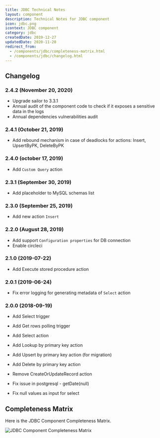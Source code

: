```yaml
---
title: JDBC Technical Notes
layout: component
description: Technical Notes for JDBC component
icon: jdbc.png
icontext: JDBC component
category: jdbc
createdDate: 2019-12-27
updatedDate: 2020-11-20
redirect_from:
  - /components/jdbc/completeness-matrix.html
  - /components/jdbc/changelog.html
---
```


## Changelog

### 2.4.2 (November 20, 2020)

* Upgrade sailor to 3.3.1
* Annual audit of the component code to check if it exposes a sensitive data in the logs
* Annual dependencies vulnerabilities audit

### 2.4.1 (October 21, 2019)

* Add rebound mechanism in case of deadlocks for actions: Insert, UpsertByPK, DeleteByPK

### 2.4.0 (october 17, 2019)

* Add `Custom Query` action

### 2.3.1 (September 30, 2019)

* Add placeholder to MySQL schemas list

### 2.3.0 (September 25, 2019)

* Add new action `Insert`

### 2.2.0 (August 28, 2019)

 * Add support `Configuration properties` for DB connection
 * Enable circleci

### 2.1.0 (2019-07-22)

* Add Execute stored procedure action

### 2.0.1 (2019-06-24)

* Fix error logging for generating metadata of `Select` action

### 2.0.0 (2018-09-19)

* Add Select trigger
* Add Get rows polling trigger

* Add Select action
* Add Lookup by primary key action
* Add Upsert by primary key action (for migration)
* Add Delete by primary key action

* Remove CreateOrUpdateRecord action

* Fix issue in postgresql - getDate(null)
* Fix null values as input for select

## Completeness Matrix

Here is the JDBC Component Completeness Matrix.

![JDBC Component Completeness Matrix](https://user-images.githubusercontent.com/22715422/67289390-38dad900-f4e7-11e9-9a45-1c7775c9c7d5.png)
